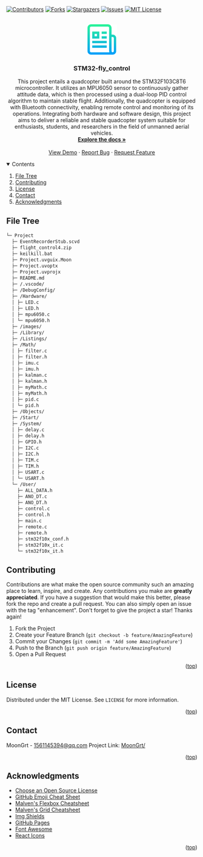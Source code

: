 <div id="top"></div>

[![Contributors][contributors-shield]][contributors-url]
[![Forks][forks-shield]][forks-url]
[![Stargazers][stars-shield]][stars-url]
[![Issues][issues-shield]][issues-url]
[![MIT License][license-shield]][license-url]


<!-- PROJECT LOGO -->
<br />
<div align="center">
	<a href="https://github.com/MoonGrt/STM32-fly_control">
	<img src="images/logo.png" alt="Logo" width="80" height="80">
	</a>
<h3 align="center">STM32-fly_control</h3>
	<p align="center">
	This project entails a quadcopter built around the STM32F103C8T6 microcontroller. It utilizes an MPU6050 sensor to continuously gather attitude data, which is then processed using a dual-loop PID control algorithm to maintain stable flight. Additionally, the quadcopter is equipped with Bluetooth connectivity, enabling remote control and monitoring of its operations. Integrating both hardware and software design, this project aims to deliver a reliable and stable quadcopter system suitable for enthusiasts, students, and researchers in the field of unmanned aerial vehicles.
	<br />
	<a href="https://github.com/MoonGrt/STM32-fly_control"><strong>Explore the docs »</strong></a>
	<br />
	<br />
	<a href="https://github.com/MoonGrt/STM32-fly_control">View Demo</a>
	·
	<a href="https://github.com/MoonGrt/STM32-fly_control/issues">Report Bug</a>
	·
	<a href="https://github.com/MoonGrt/STM32-fly_control/issues">Request Feature</a>
	</p>
</div>


<!-- CONTENTS -->
<details open>
  <summary>Contents</summary>
  <ol>
    <li><a href="#file-tree">File Tree</a></li>
    <li><a href="#contributing">Contributing</a></li>
    <li><a href="#license">License</a></li>
    <li><a href="#contact">Contact</a></li>
    <li><a href="#acknowledgments">Acknowledgments</a></li>
  </ol>
</details>


<!-- FILE TREE -->
## File Tree

```
└─ Project
  ├─ EventRecorderStub.scvd
  ├─ flight_control4.zip
  ├─ keilkill.bat
  ├─ Project.uvguix.Moon
  ├─ Project.uvoptx
  ├─ Project.uvprojx
  ├─ README.md
  ├─ /.vscode/
  ├─ /DebugConfig/
  ├─ /Hardware/
  │ ├─ LED.c
  │ ├─ LED.h
  │ ├─ mpu6050.c
  │ └─ mpu6050.h
  ├─ /images/
  ├─ /Library/
  ├─ /Listings/
  ├─ /Math/
  │ ├─ filter.c
  │ ├─ filter.h
  │ ├─ imu.c
  │ ├─ imu.h
  │ ├─ kalman.c
  │ ├─ kalman.h
  │ ├─ myMath.c
  │ ├─ myMath.h
  │ ├─ pid.c
  │ └─ pid.h
  ├─ /Objects/
  ├─ /Start/
  ├─ /System/
  │ ├─ delay.c
  │ ├─ delay.h
  │ ├─ GPIO.h
  │ ├─ I2C.c
  │ ├─ I2C.h
  │ ├─ TIM.c
  │ ├─ TIM.h
  │ ├─ USART.c
  │ └─ USART.h
  └─ /User/
    ├─ ALL_DATA.h
    ├─ ANO_DT.c
    ├─ ANO_DT.h
    ├─ control.c
    ├─ control.h
    ├─ main.c
    ├─ remote.c
    ├─ remote.h
    ├─ stm32f10x_conf.h
    ├─ stm32f10x_it.c
    └─ stm32f10x_it.h

```


<!-- CONTRIBUTING -->
## Contributing
Contributions are what make the open source community such an amazing place to learn, inspire, and create. Any contributions you make are **greatly appreciated**.
If you have a suggestion that would make this better, please fork the repo and create a pull request. You can also simply open an issue with the tag "enhancement".
Don't forget to give the project a star! Thanks again!
1. Fork the Project
2. Create your Feature Branch (`git checkout -b feature/AmazingFeature`)
3. Commit your Changes (`git commit -m 'Add some AmazingFeature'`)
4. Push to the Branch (`git push origin feature/AmazingFeature`)
5. Open a Pull Request
<p align="right">(<a href="#top">top</a>)</p>


<!-- LICENSE -->
## License
Distributed under the MIT License. See `LICENSE` for more information.
<p align="right">(<a href="#top">top</a>)</p>


<!-- CONTACT -->
## Contact
MoonGrt - 1561145394@qq.com
Project Link: [MoonGrt/](https://github.com/MoonGrt/)
<p align="right">(<a href="#top">top</a>)</p>


<!-- ACKNOWLEDGMENTS -->
## Acknowledgments
* [Choose an Open Source License](https://choosealicense.com)
* [GitHub Emoji Cheat Sheet](https://www.webpagefx.com/tools/emoji-cheat-sheet)
* [Malven's Flexbox Cheatsheet](https://flexbox.malven.co/)
* [Malven's Grid Cheatsheet](https://grid.malven.co/)
* [Img Shields](https://shields.io)
* [GitHub Pages](https://pages.github.com)
* [Font Awesome](https://fontawesome.com)
* [React Icons](https://react-icons.github.io/react-icons/search)
<p align="right">(<a href="#top">top</a>)</p>


<!-- MARKDOWN LINKS & IMAGES -->
<!-- https://www.markdownguide.org/basic-syntax/#reference-style-links -->
[contributors-shield]: https://img.shields.io/github/contributors/MoonGrt/STM32-fly_control.svg?style=for-the-badge
[contributors-url]: https://github.com/MoonGrt/STM32-fly_control/graphs/contributors
[forks-shield]: https://img.shields.io/github/forks/MoonGrt/STM32-fly_control.svg?style=for-the-badge
[forks-url]: https://github.com/MoonGrt/STM32-fly_control/network/members
[stars-shield]: https://img.shields.io/github/stars/MoonGrt/STM32-fly_control.svg?style=for-the-badge
[stars-url]: https://github.com/MoonGrt/STM32-fly_control/stargazers
[issues-shield]: https://img.shields.io/github/issues/MoonGrt/STM32-fly_control.svg?style=for-the-badge
[issues-url]: https://github.com/MoonGrt/STM32-fly_control/issues
[license-shield]: https://img.shields.io/github/license/MoonGrt/STM32-fly_control.svg?style=for-the-badge
[license-url]: https://github.com/MoonGrt/STM32-fly_control/blob/master/LICENSE


